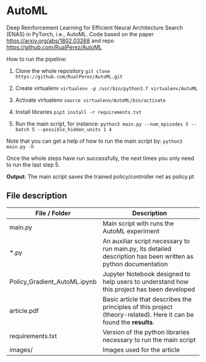 # AutoML
Deep Reinforcement Learning for Efficient Neural Architecture Search (ENAS) in PyTorch, i.e., AutoML. Code based on the paper https://arxiv.org/abs/1802.03268 and repo https://github.com/RualPerez/AutoML

How to run the pipeline:

1) Clone the whole repository
```git clone https://github.com/RualPerez/AutoML.git```

2) Create virtualenv
```virtualenv -p /usr/bin/python3.7 virtualenv/AutoML```

3) Activate virtualenv
```source virtualenv/AutoML/bin/activate```

4) Install libraries
```pip3 install -r requirements.txt```

5) Run the main script, for instance:
```python3 main.py --num_episodes 5 --batch 5 --possible_hidden_units 1 4```

Note that you can get a help of how to run the main script by:
```python3 main.py -h```

Once the whole steps have run successfully, the next times you only need to run the last step 5. 

**Output**: The main script saves the trained policy/controller net as policy.pt

## File description

| File / Folder | Description |
| ----------- | ----------- |
| main.py | Main script with runs the AutoML experiment |
| *.py | An auxiliar script necessary to run main.py, its detailed description has been written as python documentation  |
| Policy_Gradient_AutoML.ipynb | Jupyter Notebook designed to help users to understand how this project has been developed |
| article.pdf | Basic article that describes the principles of this project (theory-related). Here it can be found the **results**. |
| requirements.txt | Version of the python libraries necessary to run the main script  |
| images/ | Images used for the article |




